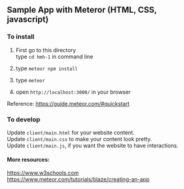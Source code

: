 ## Sample App with Meteror (HTML, CSS, javascript)

### To install
1. First go to this directory \
type `cd hmh-1` in command line

2. type `meteor npm install`

3. type `meteor`

4. open `http://localhost:3000/` in your browser

Reference: https://guide.meteor.com/#quickstart

### To develop

Update `client/main.html` for your website content.\
Update `client/main.css` to make your content look pretty.\
Update `client/main.js`, if you want the website to have interactions.

#### More resources: 
https://www.w3schools.com \
https://www.meteor.com/tutorials/blaze/creating-an-app
